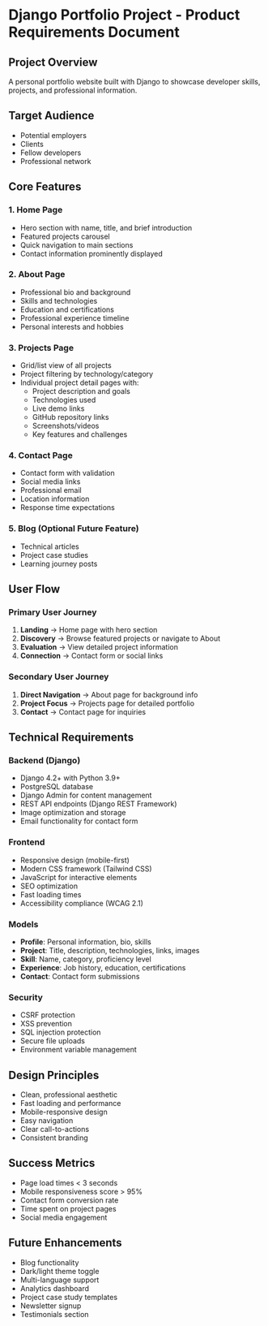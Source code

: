 # Django Portfolio Project - Product Requirements Document

## Project Overview
A personal portfolio website built with Django to showcase developer skills, projects, and professional information.

## Target Audience
- Potential employers
- Clients
- Fellow developers
- Professional network

## Core Features

### 1. Home Page
- Hero section with name, title, and brief introduction
- Featured projects carousel
- Quick navigation to main sections
- Contact information prominently displayed

### 2. About Page
- Professional bio and background
- Skills and technologies
- Education and certifications
- Professional experience timeline
- Personal interests and hobbies

### 3. Projects Page
- Grid/list view of all projects
- Project filtering by technology/category
- Individual project detail pages with:
  - Project description and goals
  - Technologies used
  - Live demo links
  - GitHub repository links
  - Screenshots/videos
  - Key features and challenges

### 4. Contact Page
- Contact form with validation
- Social media links
- Professional email
- Location information
- Response time expectations

### 5. Blog (Optional Future Feature)
- Technical articles
- Project case studies
- Learning journey posts

## User Flow

### Primary User Journey
1. **Landing** → Home page with hero section
2. **Discovery** → Browse featured projects or navigate to About
3. **Evaluation** → View detailed project information
4. **Connection** → Contact form or social links

### Secondary User Journey
1. **Direct Navigation** → About page for background info
2. **Project Focus** → Projects page for detailed portfolio
3. **Contact** → Contact page for inquiries

## Technical Requirements

### Backend (Django)
- Django 4.2+ with Python 3.9+
- PostgreSQL database
- Django Admin for content management
- REST API endpoints (Django REST Framework)
- Image optimization and storage
- Email functionality for contact form

### Frontend
- Responsive design (mobile-first)
- Modern CSS framework (Tailwind CSS)
- JavaScript for interactive elements
- SEO optimization
- Fast loading times
- Accessibility compliance (WCAG 2.1)

### Models
- **Profile**: Personal information, bio, skills
- **Project**: Title, description, technologies, links, images
- **Skill**: Name, category, proficiency level
- **Experience**: Job history, education, certifications
- **Contact**: Contact form submissions

### Security
- CSRF protection
- XSS prevention
- SQL injection protection
- Secure file uploads
- Environment variable management

## Design Principles
- Clean, professional aesthetic
- Fast loading and performance
- Mobile-responsive design
- Easy navigation
- Clear call-to-actions
- Consistent branding

## Success Metrics
- Page load times < 3 seconds
- Mobile responsiveness score > 95%
- Contact form conversion rate
- Time spent on project pages
- Social media engagement

## Future Enhancements
- Blog functionality
- Dark/light theme toggle
- Multi-language support
- Analytics dashboard
- Project case study templates
- Newsletter signup
- Testimonials section
